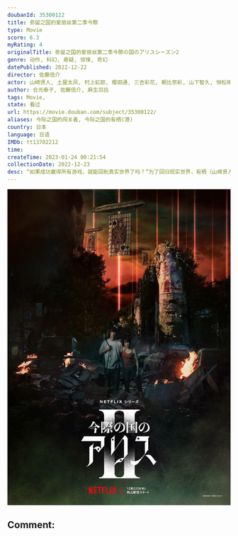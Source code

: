 ```yaml
---
doubanId: 35300122
title: 弥留之国的爱丽丝第二季今際
type: Movie
score: 6.3
myRating: 4
originalTitle: 弥留之国的爱丽丝第二季今際の国のアリスシーズン2
genre: 动作, 科幻, 悬疑, 惊悚, 奇幻
datePublished: 2022-12-22
director: 佐藤信介
actor: 山崎贤人, 土屋太凤, 村上虹郎, 樱田通, 三吉彩花, 朝比奈彩, 山下智久, 恒松祐里, 渡边佑太朗, 青柳翔, 金子统昭, 谷田步, 森永悠希, 町田启太, 仲里依纱, 阿部力, 矶村勇斗, 每熊克哉, 矢崎希菜, 井之胁海, 志磨辽平, 奥野瑛太, 荣信, 浦浜亚理沙, 佐藤穗奈美, 平山祐介, 小木茂光, 佐津川爱美, 桥本润, 兼松若人, 土井善雄, 麻生羽吕, 须田邦裕, 柳生美结, undefined, undefined, 希代彩
author: 仓光泰子, 佐藤信介, 麻生羽吕
tags: Movie, 
state: 看过
url: https://movie.douban.com/subject/35300122/
aliases: 今际之国的闯关者, 今际之国的有栖(港)
country: 日本
language: 日语
IMDb: tt13702212
time: 
createTime: 2023-01-24 00:21:54
collectionDate: 2022-12-23
desc: “如果成功赢得所有游戏，就能回到真实世界了吗？”为了回归现实世界，有栖（山崎贤人饰）和宇佐木（土屋太凤饰）设法厘清今际之国的谜团。他们来到解谜的关键之地，敌人、朋友，游戏幕后主使者都在此现身。有...
---
```


![image](assets/p2884687278.jpg)

Comment: 
---

